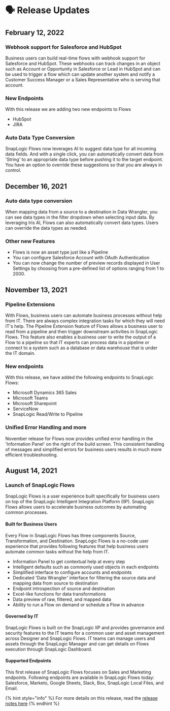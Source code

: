 # 🗣 Release Updates

## February 12, 2022

### Webhook support for Salesforce and HubSpot

Business users can build real-time flows with webhook support for Salesforce and HubSpot. These webhooks can track changes in an object such as Account or Opportunity in Salesforce or Lead in HubSpot and can be used to trigger a flow which can update another system and notify a Customer Success Manager or a Sales Representative who is serving that account.

### New Endpoints

With this release we are adding two new endpoints to Flows

* HubSpot
* JIRA

### Auto Data Type Conversion

SnapLogic Flows now leverages AI to suggest data type for all incoming data fields. And with a single click, you can automatically convert data from 'String' to an appropriate data type before pushing it to the target endpoint. You have an option to override these suggestions so that you are always in control.

## December 16, 2021

### Auto data type conversion

When mapping data from a source to a destination in Data Wrangler, you can see data types in the filter dropdown when selecting input data. By leveraging Iris AI, Flows can also automatically convert data types. Users can override the data types as needed.

### Other new Features

* Flows is now an asset type just like a Pipeline
* You can configure Salesforce Account with OAuth Authentication
* You can now change the number of preview records displayed in User Settings by choosing from a pre-defined list of options ranging from 1 to 2000.

## November 13, 2021

### Pipeline Extensions

With Flows, business users can automate business processes without help from IT. There are always complex integration tasks for which they will need IT's help. The Pipeline Extension feature of Flows allows a business user to read from a pipeline and then trigger downstream activities in SnapLogic Flows. This feature also enables a business user to write the output of a Flow to a pipeline so that IT experts can process data in a pipeline or connect to a system such as a database or data warehouse that is under the IT domain.

### New endpoints

With this release, we have added the following endpoints to SnapLogic Flows:&#x20;

* Microsoft Dynamics 365 Sales
* Microsoft Teams
* Microsoft Sharepoint
* ServiceNow
* SnapLogic Read/Write to Pipeline

### Unified Error Handling and more

November release for Flows now provides unified error handling in the 'Information Panel' on the right of the build screen. This consistent handling of messages and simplified errors for business users results in much more efficient troubleshooting. &#x20;

## August 14, 2021

### Launch of SnapLogic Flows

SnapLogic Flows is a user experience built specifically for business users on top of the SnapLogic Intelligent Integration Platform (IIP). SnapLogic Flows allows users to accelerate business outcomes by automating common processes.&#x20;

#### Built for Business Users

Every Flow in SnapLogic Flows has three components Source, Transformation, and Destination. SnapLogic Flows is a no-code user experience that provides following features that help business users automate common tasks without the help from IT.

* Information Panel to get contextual help at every step&#x20;
* Intelligent defaults such as commonly used objects in each endpoints
* Simplified interface to configure accounts and endpoints
* Dedicated 'Data Wrangler' interface for filtering the source data and mapping data from source to destination
* Endpoint introspection of source and destination
* Excel-like functions for data transformations&#x20;
* Data preview of raw, filtered, and mapped data
* Ability to run a Flow on demand or schedule a Flow in advance

#### Governed by IT

SnapLogic Flows is built on the SnapLogic IIP and provides governance and security features to the IT teams for a common user and asset management across Designer and SnapLogic Flows. IT teams can manage users and assets through the SnapLogic Manager and can get details on Flows execution through SnapLogic Dashboard.

#### Supported Endpoints

This first release of SnapLogic Flows focuses on Sales and Marketing endpoints. Following endpoints are available in SnapLogic Flows today: Salesforce, Marketo, Google Sheets, Slack, Box, SnapLogic Local Files, and Email.

{% hint style="info" %}
For more details on this release, read the [release notes here](https://docs-snaplogic.atlassian.net/wiki/spaces/SD/pages/2463662653/February+2022+4.28+Release+Notes)
{% endhint %}
